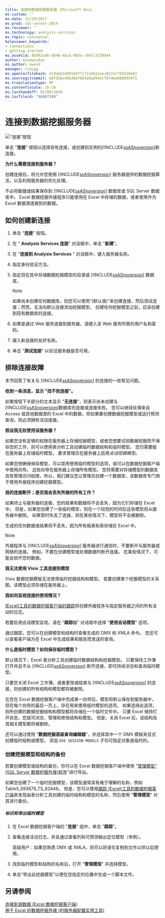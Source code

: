 ```yaml
---
title: 连接到数据挖掘服务器 |Microsoft Docs
ms.custom: ''
ms.date: 12/29/2017
ms.prod: sql-server-2014
ms.reviewer: ''
ms.technology: analysis-services
ms.topic: conceptual
helpviewer_keywords:
- connections
- getting started
ms.assetid: 85962ad6-d840-4bc6-905e-c667c3276944
author: minewiskan
ms.author: owend
manager: craigg
ms.openlocfilehash: 3c9abd1b891d47f1711db21eec017ec755526e02
ms.sourcegitcommit: b87d36c46b39af8b929ad94ec707dee8800950f5
ms.translationtype: MT
ms.contentlocale: zh-CN
ms.lasthandoff: 02/08/2020
ms.locfileid: "66087349"
---
```

# <a name="connect-to-a-data-mining-server"></a>连接到数据挖掘服务器
  ![“连接”按钮](media/misc-connection.gif "“连接”按钮")  
  
 单击 "**连接**" 按钮以选择现有连接，或创建到实例的[!INCLUDE[ssASnoversion](../includes/ssasnoversion-md.md)]新连接。  
  
 **为什么需要连接到服务器？**  
  
 创建连接后，将允许您使用 [!INCLUDE[ssASnoversion](../includes/ssasnoversion-md.md)] 服务器提供的数据挖掘算法，以及利用服务器的优化处理。  
  
 不必将数据或结果保存到 [!INCLUDE[ssASnoversion](../includes/ssasnoversion-md.md)] 数据库或 SQL Server 数据库中。 Excel 数据挖掘外接程序只能使用在 Excel 中存储的数据，或者使用作为 Excel 数据源连接到的数据。  
  
## <a name="how-to-create-a-new-connection"></a>如何创建新连接  
  
1.  单击 "**连接**" 按钮。  
  
2.  在 " **Analysis Services 连接**" 对话框中，单击 "**新建**"。  
  
3.  在 "**连接到 Analysis Services** " 对话框中，键入服务器名称。  
  
4.  指定身份验证方法。  
  
5.  指定将在其中存储数据挖掘模型的目录或 [!INCLUDE[ssASnoversion](../includes/ssasnoversion-md.md)] 数据库。  
  
    > [!NOTE]  
    >  如果尚未创建任何数据库，则您可以使用“(默认值)”来创建连接，然后测试连接；然而，无法向默认连接添加挖掘模型。 创建任何挖掘模型之前，应该创建到现有数据库的连接。  
  
6.  如果是通过 Web 服务连接到服务器，请键入该 Web 服务所需的用户名和密码。  
  
7.  键入新连接的友好名称。  
  
8.  单击 "**测试连接**" 以验证服务器是否可用。  
  
## <a name="troubleshooting-connections"></a>排除连接故障  
 本节回答了有关与 [!INCLUDE[ssASnoversion](../includes/ssasnoversion-md.md)] 的连接的一些常见问题。  
  
 **收到一条消息，显示 "找不到连接"。**  
  
 如果按钮下半部分的文本显示 "**无连接**"，则表示尚未创建与[!INCLUDE[ssASnoversion](../includes/ssasnoversion-md.md)]数据库的连接或连接失败。 您可以继续处理来自 Access 或其他数据源的 Excel 中的数据，但如果要创建数据挖掘模型或运行预测查询，则必须拥有活动连接。  
  
 **假设我无权使用该服务器？**  
  
 如果您没有足够的权限在服务器上存储挖掘模型，或者您想要试验数据挖掘而不保存您的工作，则可以使用表分析工具创建临时数据结构和临时模型。 您仍需要能在服务器上存储临时模型。 要求管理员在服务器上启用*会话挖掘模型*。  
  
 如果您想确保保存模型，可以禁用使用临时模型的选项，或可以在数据挖掘客户端中使用向导。 这些向导在服务器上存储所有模型。 您将需要对存储模型的数据库具有管理访问权限，所以，我们建议您让管理员创建一个数据库，该数据库专门用于使用外接程序创建挖掘模型。  
  
 **我的连接断开；是否我会丢失所做的所有工作？**  
  
 如果终止与服务器的连接，您的结果和数据将不会丢失，因为它们存储在 Excel 中。 但是，如果您创建了一些临时模型，则在一个较短的时间后这些模型将从服务器中删除。 如果暂时失去了连接，则在某些情况下，模型将不会被删除。  
  
 生成的任何数据或结果将不丢失，因为所有报表和表存储在 Excel 中。  
  
> [!NOTE]  
>  外接程序与 [!INCLUDE[ssASnoversion](../includes/ssasnoversion-md.md)] 服务器进行通信时，不要断开与服务器或网络的连接。 例如，不要在创建模型或处理数据时断开连接。 在某些情况下，可能会损坏您的数据。  
  
 **我无法使用 Visio 工具连接到模型**  
  
 Visio 数据挖掘模板无法使用临时挖掘结构和模型。 若要创建某个挖掘模型的关系图，该模型必须存储在服务器上。  
  
 **我如何监视连接的使用情况？**  
  
 [&#40;Excel&#41;工具的数据挖掘客户端的跟踪](trace-data-mining-client-for-excel.md)将创建外接程序与指定服务器之间的所有活动的日志。  
  
 若要启用会话模型监视，请在 "**跟踪**器" 对话框中选择 "**使用会话模型**" 选项。  
  
 通过跟踪，您可以在创建模型和结构时查看生成的 DMX 和 XMLA 命令。 您还可以查看客户端为在 Excel 中生成结果和报告而发送的查询。  
  
 **什么是临时模型？如何保存临时模型？**  
  
 默认情况下，Excel 表分析工具创建临时数据结构和挖掘模型。 只要保持工作簿打开并且不从 [!INCLUDE[ssASnoversion](../includes/ssasnoversion-md.md)] 断开连接，即可持续浏览和查询临时模型。  
  
 只要您关闭 Excel 工作簿，或者更改或结束与 [!INCLUDE[ssASnoversion](../includes/ssasnoversion-md.md)] 的连接，则创建的所有结构和模型都将被删除。  
  
 在您在 Excel 数据挖掘客户端中完成某一向导后，模型将默认保存到服务器中，但在每个向导的最后一页上，存在用来使用临时模型的选项。 如果选择此选项，则所创建的数据挖掘结构和模型都将存储在一个临时文件中。 只要 Excel 保持打开状态，您就可浏览、管理和修改结构和模型。 但是，关闭 Excel 后，该结构及其相关模型都将被删除。  
  
 还可以通过使用 "**数据挖掘高级查询编辑器**"，并选择其中一个 DMX 模板来显式创建临时结构或模型。 添加 `USE SESSION MODELS` 子句可指定对象是临时的。   
  
### <a name="creating-backups-of-mining-models-and-structures"></a>创建挖掘模型和结构的备份  
 若要创建模型或结构的备份，你可以在 Excel 数据挖掘客户端中使用 "[管理模型" &#40;SQL Server 数据挖掘外接&#41;程序](manage-models-sql-server-data-mining-add-ins.md)"进行导出。  
  
 如果您创建了一个临时挖掘模型，该模型通常具有难于理解的名称，例如 Table5_593679_TS_62446。 但是，您可以使用[跟踪 &#40;Excel&#41;工具的数据挖掘客户端](trace-data-mining-client-for-excel.md)来发现由表分析工具创建的临时结构和模型的名称，然后使用 "**管理模型**" 对其进行备份。  
  
##### <a name="identify-and-export-a-temporary-model"></a>标识和导出临时模型  
  
1.  在 Excel 数据挖掘客户端的 "**连接**" 组中，单击 "**跟踪**"。  
  
2.  查看连接活动日志，并且通过查看列和可预测输出定位模型（举例）。  
  
     高级用户：如果您熟悉 DMX 或 XMLA，则可以将语句复制到文件以供以后使用。  
  
3.  找到临时模型和结构的名称后，打开 "**管理模型**" 并选择模型。  
  
4.  单击“导出此挖掘模型”以便在您指定的位置中生成一个脚本文件。  
  
## <a name="see-also"></a>另请参阅  
 [连接到源数据 &#40;Excel 数据挖掘客户端&#41;](connect-to-source-data-data-mining-client-for-excel.md)   
 [用于 Excel 的数据挖掘外接 &#40;的服务器配置实用工具&#41;](server-configuration-utility-data-mining-add-ins-for-excel.md)  
  
  

